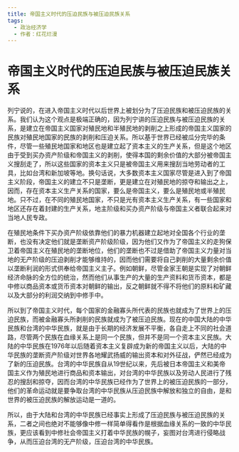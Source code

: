 ```yaml
---
title: 帝国主义时代的压迫民族与被压迫民族关系
tags:
  - 政治经济学
  - 作者：红花烂漫
---
```


# 帝国主义时代的压迫民族与被压迫民族关系

列宁说的，在进入帝国主义时代以后世界上被划分为了压迫民族和被压迫民族的关系。我们认为这个观点是极端正确的，因为列宁讲的压迫民族与被压迫民族的关系，是建立在帝国主义国家对殖民地和半殖民地的剥削之上形成的帝国主义国家的民族对殖民地国家的民族的剥削和压迫关系。所以基于世界已经被瓜分完毕的条件，尽管一些殖民地国家和地区也是建立起了资本主义的生产关系，但是这个地区由于受到买办资产阶级和帝国主义的剥削，使得本国的剩余价值的大部分被帝国主义搜刮走了，所以这些国家的资本主义只是被帝国主义用来搜刮当地劳动者的工具，比如台湾和新加坡等地。换句话说，大多数资本主义国家尽管是进入到了帝国主义阶段，帝国主义的建立不只是垄断，更是建立在对殖民地的掠夺和输出之上，因而，存在资本主义生产关系的国家，要么是帝国主义，要么是殖民地或半殖民地。只不过，在不同的殖民地国家，不只是光有资本主义生产关系，有一些国家和地区还存在着封建的生产关系，地主阶级和买办资产阶级与帝国主义者联合起来对当地人民专政。


在殖民地条件下买办资产阶级依靠他们的暴力机器建立起地对全国各个行业的垄断，也没有决定他们就是垄断资产阶级阶级，因为他们又作为了帝国主义的走狗保卫着帝国主义在殖民地的垄断地位，他们的垄断也不过是借助了帝国主义力量对当地的无产阶级的压迫剥削才能够维持的，因而他们需要将自己剥削的大量剩余价值以垄断利润的形式供奉给帝国主义主子。例如朝鲜，尽管金家王朝是实现了对朝鲜经济命脉的全方位的统治，然而他们从事生产的大量的生产资料和货币资本，都是中修以商品资本或货币资本对朝鲜的输出，反之朝鲜就不得不将他们的原料和矿藏以及大部分的利润交纳到中修手中。


所以到了帝国主义时代，每个国家的金融寡头所代表的民族也就成为了世界上的压迫民族，而被金融寡头所剥削的民族就成为了被压迫民族。现在的中国大陆的中华民族和台湾的中华民族，就是由于长期的经济发展不平衡，各自走上不同的社会道路，尽管两个民族在血缘关系上是同一个民族，但并不是同一个资本主义民族。大陆的中华民族在1976年以后随着资本主义复辟成为新的帝国主义以后，大陆的中华民族的垄断资产阶级对世界各地耀武扬威的输出资本和对外征战，俨然已经成为了新的压迫民族。台湾的中华民族自从19世纪以来，先后被日本帝国主义和美帝国主义作为殖民地进行商品和资本输出，对台湾的中华民族以及劳动人民进行了残忍的搜刮和掠夺，因而台湾的中华民族已经作为了世界上的被压迫民族的一部分，他们的革命运动就是要争取台湾的中华民族从压迫民族中解放和独立的自由，是和世界的被压迫民族的解放运动是一道的。


所以，由于大陆和台湾的中华民族已经事实上形成了压迫民族与被压迫民族的关系，二者之间也绝对不能够像中修一样简单得看作是根据血缘关系的一致的中华民族，更应该看到中修社会帝国主义打着中华民族的幌子，妄图对台湾进行侵略战争，从而压迫台湾的无产阶级，压迫台湾的中华民族。


